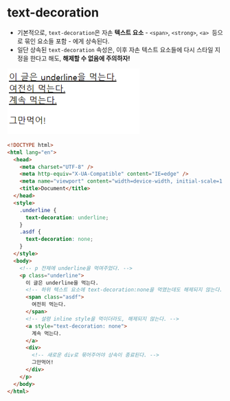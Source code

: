 # text-decoration

- 기본적으로, `text-decoration`은 자손 **텍스트 요소** - `<span>`, `<strong>`, `<a> `등으로 묶인 요소들 포함 - 에게 상속된다.
- 일단 상속된 `text-decoration` 속성은, 이후 자손 텍스트 요소들에 다시 스타일 지정을 한다고 해도, **해제할 수 없음에 주의하자!**

![image-20220609195711637](text-decoration.assets/image-20220609195711637.png)

```html
<!DOCTYPE html>
<html lang="en">
  <head>
    <meta charset="UTF-8" />
    <meta http-equiv="X-UA-Compatible" content="IE=edge" />
    <meta name="viewport" content="width=device-width, initial-scale=1.0" />
    <title>Document</title>
  </head>
  <style>
    .underline {
      text-decoration: underline;
    }
    .asdf {
      text-decoration: none;
    }
  </style>
  <body>
    <!-- p 전체에 underline을 먹여주었다. -->
    <p class="underline">
      이 글은 underline을 먹는다.
      <!-- 하위 텍스트 요소에 text-decoration:none을 먹였는데도 해제되지 않는다. -->
      <span class="asdf">
        여전히 먹는다.
      </span>
      <!-- 설령 inline style을 먹이더라도, 해제되지 않는다. -->
      <a style="text-decoration: none">
        계속 먹는다.
      </a>
      <div>
        <!-- 새로운 div로 묶어주어야 상속이 종료된다. -->
        그만먹어!
      </div>
    </p>
  </body>
</html>

```

